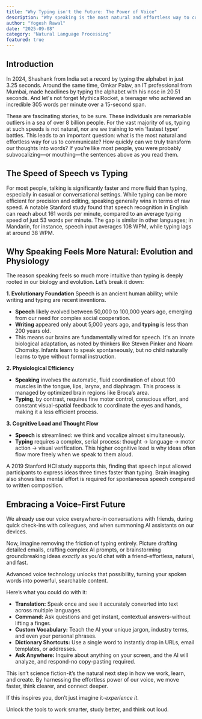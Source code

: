 ```yaml
---
title: "Why Typing isn't the Future: The Power of Voice"
description: "Why speaking is the most natural and effortless way to communicate. How voice technology can transform the way we work, learn, and create."
author: "Yogesh Rawal"
date: "2025-09-08"
category: "Natural Language Processing"
featured: true
---
```


## Introduction

In 2024, Shashank from India set a record by typing the alphabet in just 3.25 seconds. Around the same time, Omkar Palav, an IT professional from Mumbai, made headlines by typing the alphabet with his nose in 20.51 seconds. And let's not forget MythicalRocket, a teenager who achieved an incredible 305 words per minute over a 15-second span.

These are fascinating stories, to be sure. These individuals are remarkable outliers in a sea of over 8 billion people. For the vast majority of us, typing at such speeds is not natural, nor are we training to win ‘fastest typer’ battles. This leads to an important question: what is the most natural and effortless way for us to communicate? How quickly can we truly transform our thoughts into words? If you’re like most people, you were probably subvocalizing—or mouthing—the sentences above as you read them.

## The Speed of Speech vs Typing

For most people, talking is significantly faster and more fluid than typing, especially in casual or conversational settings. While typing can be more efficient for precision and editing, speaking generally wins in terms of raw speed. A notable Stanford study found that speech recognition in English can reach about 161 words per minute, compared to an average typing speed of just 53 words per minute. The gap is similar in other languages; in Mandarin, for instance, speech input averages 108 WPM, while typing lags at around 38 WPM.

## Why Speaking Feels More Natural: Evolution and Physiology

The reason speaking feels so much more intuitive than typing is deeply rooted in our biology and evolution. Let’s break it down:

**1. Evolutionary Foundation**
Speech is an ancient human ability; while writing and typing are recent inventions.

- **Speech** likely evolved between 50,000 to 100,000 years ago, emerging from our need for complex social cooperation.
- **Writing** appeared only about 5,000 years ago, and **typing** is less than 200 years old.
- This means our brains are fundamentally wired for speech. It's an innate biological adaptation, as noted by thinkers like Steven Pinker and Noam Chomsky. Infants learn to speak spontaneously, but no child naturally learns to type without formal instruction.

**2. Physiological Efficiency**

- **Speaking** involves the automatic, fluid coordination of about 100 muscles in the tongue, lips, larynx, and diaphragm. This process is managed by optimized brain regions like Broca’s area.
- **Typing**, by contrast, requires fine motor control, conscious effort, and constant visual-spatial feedback to coordinate the eyes and hands, making it a less efficient process.

**3. Cognitive Load and Thought Flow**

- **Speech** is streamlined: we think and vocalize almost simultaneously.
- **Typing** requires a complex, serial process: thought → language → motor action → visual verification. This higher cognitive load is why ideas often flow more freely when we speak to them aloud.

A 2019 Stanford HCI study supports this, finding that speech input allowed participants to express ideas three times faster than typing. Brain imaging also shows less mental effort is required for spontaneous speech compared to written composition.

## Embracing a Voice-First Future

We already use our voice everywhere-in conversations with friends, during quick check-ins with colleagues, and when summoning AI assistants on our devices.

Now, imagine removing the friction of typing entirely. Picture drafting detailed emails, crafting complex AI prompts, or brainstorming groundbreaking ideas *exactly* as you’d chat with a friend-effortless, natural, and fast.

Advanced voice technology unlocks that possibility, turning your spoken words into powerful, searchable content.

Here’s what you could do with it:

- **Translation:** Speak once and see it accurately converted into text across multiple languages.
- **Command:** Ask questions and get instant, contextual answers-without lifting a finger.
- **Custom Vocabulary:** Teach the AI your unique jargon, industry terms, and even your personal phrases.
- **Dictionary Shortcuts:** Use a single word to instantly drop in URLs, email templates, or addresses.
- **Ask Anywhere:** Inquire about anything on your screen, and the AI will analyze, and respond-no copy-pasting required.

This isn’t science fiction-it’s the natural next step in how we work, learn, and create. By harnessing the effortless power of our voice, we move faster, think clearer, and connect deeper.

If this inspires you, don’t just imagine it-_experience it_.

Unlock the tools to work smarter, study better, and think out loud.
